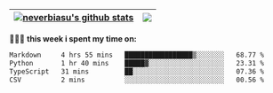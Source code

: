 | <a href="https://github.com/neverbiasu"><img align="center" src="https://github-readme-stats.vercel.app/api?username=neverbiasu&theme=dracula&show_icons=true&hide_border=true&count_private=true" alt="neverbiasu's github stats" /></a> | <a href="https://github.com/neverbiasu"><img align="center" src="https://github-readme-stats.vercel.app/api/top-langs/?username=neverbiasu&theme=dracula&show_icons=true&hide_border=true&layout=compact" /></a> |
| ------------- | ------------- |

👨🏾‍💻 **this week i spent my time on:**
<!--START_SECTION:waka-->

```txt
Markdown     4 hrs 55 mins   █████████████████▒░░░░░░░   68.77 %
Python       1 hr 40 mins    █████▓░░░░░░░░░░░░░░░░░░░   23.31 %
TypeScript   31 mins         ██░░░░░░░░░░░░░░░░░░░░░░░   07.36 %
CSV          2 mins          ░░░░░░░░░░░░░░░░░░░░░░░░░   00.56 %
```

<!--END_SECTION:waka-->
